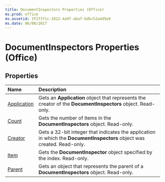 ```yaml
---
title: DocumentInspectors Properties (Office)
ms.prod: office
ms.assetid: 3f273f1c-2822-4a9f-abaf-bdbc52a4d9a9
ms.date: 06/08/2017
---
```



# DocumentInspectors Properties (Office)

## Properties



|**Name**|**Description**|
|:-----|:-----|
|[Application](documentinspectors-application-property-office.md)|Gets an **Application** object that represents the creator of the **DocumentInspectors** object. Read-only.|
|[Count](documentinspectors-count-property-office.md)|Gets the number of items in the **DocumentInspectors** object. Read-only.|
|[Creator](documentinspectors-creator-property-office.md)|Gets a 32-bit integer that indicates the application in which the **DocumentInspectors** object was created. Read-only.|
|[Item](documentinspectors-item-property-office.md)|Gets the **DocumentInspector** object specified by the index. Read-only.|
|[Parent](documentinspectors-parent-property-office.md)|Gets an object that represents the parent of a **DocumentInspectors** object. Read-only.|

